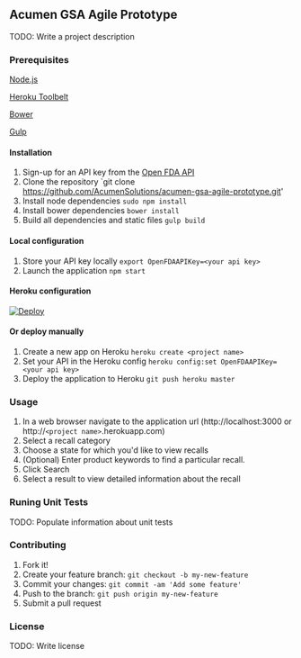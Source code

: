 ## Acumen GSA Agile Prototype

TODO: Write a project description

### Prerequisites

[Node.js](https://nodejs.org/download/)

[Heroku Toolbelt](https://toolbelt.heroku.com)

[Bower](http://bower.io/)

[Gulp](http://gulpjs.com/)

#### Installation
1. Sign-up for an API key from the [Open FDA API](https://open.fda.gov)
2. Clone the repository `git clone https://github.com/AcumenSolutions/acumen-gsa-agile-prototype.git'
3. Install node dependencies `sudo npm install`
4. Install bower dependencies `bower install`
5. Build all dependencies and static files `gulp build`

#### Local configuration
1. Store your API key locally `export OpenFDAAPIKey=<your api key>`
2. Launch the application `npm start`

#### Heroku configuration
[![Deploy](https://www.herokucdn.com/deploy/button.png)](https://heroku.com/deploy)

#### Or deploy manually

1. Create a new app on Heroku `heroku create <project name>`
2. Set your API in the Heroku config `heroku config:set OpenFDAAPIKey=<your api key>`
3. Deploy the application to Heroku  `git push heroku master`

### Usage

1. In a web browser navigate to the application url (http://localhost:3000 or http://`<project name>`.herokuapp.com)
2. Select a recall category
3. Choose a state for which you'd like to view recalls
4. (Optional) Enter product keywords to find a particular recall.
5. Click Search
6. Select a result to view detailed information about the recall

### Runing Unit Tests

TODO: Populate information about unit tests

### Contributing

1. Fork it!
2. Create your feature branch: `git checkout -b my-new-feature`
3. Commit your changes: `git commit -am 'Add some feature'`
4. Push to the branch: `git push origin my-new-feature`
5. Submit a pull request

### License

TODO: Write license